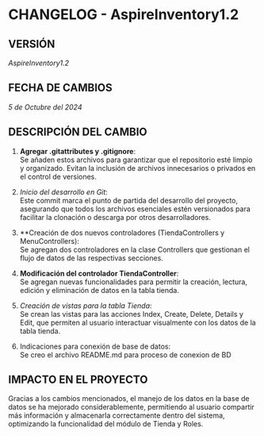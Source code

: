 # CHANGELOG - AspireInventory1.2

## VERSIÓN
*AspireInventory1.2*

## FECHA DE CAMBIOS
*5 de Octubre del 2024*

## DESCRIPCIÓN DEL CAMBIO

1. **Agregar .gitattributes y .gitignore**:  
   Se añaden estos archivos para garantizar que el repositorio esté limpio y organizado. Evitan la inclusión de archivos innecesarios o privados en el control de versiones.

2. *Inicio del desarrollo en Git*:  
   Este commit marca el punto de partida del desarrollo del proyecto, asegurando que todos los archivos esenciales estén versionados para facilitar la clonación o descarga por otros desarrolladores.

3. **Creación de dos nuevos controladores (TiendaControllers y MenuControllers):  
   Se agregan dos controladores en la clase Controllers que gestionan el flujo de datos de las respectivas secciones.

4. **Modificación del controlador TiendaController**:  
   Se agregan nuevas funcionalidades para permitir la creación, lectura, edición y eliminación de datos en la tabla tienda.

5. *Creación de vistas para la tabla Tienda*:  
   Se crean las vistas para las acciones Index, Create, Delete, Details y Edit, que permiten al usuario interactuar visualmente con los datos de la tabla tienda.
   
6. Indicaciones para conexión de base de datos:  
   Se creo el archivo README.md para proceso de conexion de BD
   

## IMPACTO EN EL PROYECTO

Gracias a los cambios mencionados, el manejo de los datos en la base de datos se ha mejorado considerablemente, permitiendo al usuario compartir más información y almacenarla correctamente dentro del sistema, optimizando la funcionalidad del módulo de Tienda y Roles.

